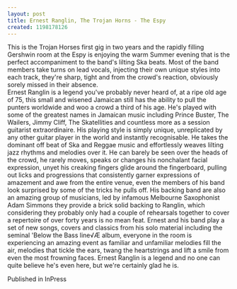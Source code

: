 ```yaml
---
layout: post
title: Ernest Ranglin, The Trojan Horns - The Espy
created: 1198178126
---
```

This is the Trojan Horses first gig in two years and the rapidly filling Gershwin room at the Espy is enjoying the warm Summer evening that is the perfect accompaniment to the band's lilting Ska beats. Most of the band members take turns on lead vocals, injecting their own unique styles into each track, they're sharp, tight and from the crowd's reaction, obviously sorely missed in their absence.<br>Ernest Ranglin is a legend you've probably never heard of, at a ripe old age of 75, this small and wisened Jamaican still has the ability to pull the punters worldwide and woo a crowd a third of his age. He's played with some of the greatest names in Jamaican music including Prince Buster, The Wailers, Jimmy Cliff, The Skatellities and countless more as a session guitarist extraordinaire. His playing style is simply unique, unreplicated by any other guitar player in the world and instantly recognisable. He takes the dominant off beat of Ska and Reggae music and effortlessly weaves lilting jazz rhythms and melodies over it. He can barely be seen over the heads of the crowd, he rarely moves, speaks or changes his nonchalant facial expression, unyet his creaking fingers glide around the fingerboard, pulling out licks and progressions that consistently garner expressions of amazement and awe from the entire venue, even the members of his band look surprised by some of the tricks he pulls off. His backing band are also an amazing group of musicians, led by infamous Melbourne Saxophonist Adam Simmons they provide a brick solid backing to Ranglin, which considering they probably only had a couple of rehearsals together to cover a repertoire of over forty years is no mean feat. Ernest and his band play a set of new songs, covers and classics from his solo material including the seminal 'Below the Bass line√Æ album, everyone in the room is experiencing an amazing event as familiar and unfamiliar melodies fill the air, melodies that tickle the ears, twang the heartstrings and lift a smile from even the most frowning faces. Ernest Ranglin is a legend and no one can quite believe he's even here, but we're certainly glad he is.


Published in InPress
